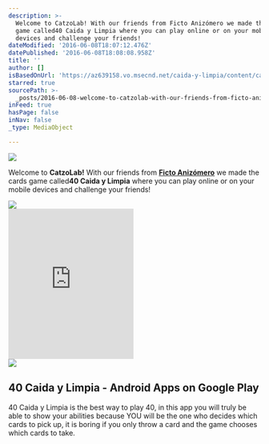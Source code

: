 ```yaml
---
description: >-
  Welcome to CatzoLab! With our friends from Ficto Anizómero we made the cards
  game called40 Caida y Limpia where you can play online or on your mobile
  devices and challenge your friends!
dateModified: '2016-06-08T18:07:12.476Z'
datePublished: '2016-06-08T18:08:08.958Z'
title: ''
author: []
isBasedOnUrl: 'https://az639158.vo.msecnd.net/caida-y-limpia/content/caida.png'
starred: true
sourcePath: >-
  _posts/2016-06-08-welcome-to-catzolab-with-our-friends-from-ficto-anizomero-w.md
inFeed: true
hasPage: false
inNav: false
_type: MediaObject

---
```

![](https://the-grid-user-content.s3-us-west-2.amazonaws.com/a3d389f4-e58f-4ac3-955c-c5f95af58915.png)

Welcome to **CatzoLab!** With our friends from **[Ficto Anizómero][0]** we made the cards game called**40 Caida y Limpia** where you can play online or on your mobile devices and challenge your friends!

<article style=""><img src="https://s3-us-west-2.amazonaws.com/the-grid-img/p/418e23ec4ff8d027b1db74b3eb1a85881ccd7803.png" /></article>

<iframe src="https://cdn.embedly.com/widgets/media.html?src=http%3A%2F%2Fwidgets.itunes.apple.com%2Fwidget.html%3Fc%3Dus%26brc%3DFFFFFF%26blc%3DFFFFFF%26trc%3DFFFFFF%26tlc%3DFFFFFF%26d%3D%26t%3D%26m%3Dsoftware%26e%3Dsoftware%2CiPadSoftware%26w%3D250%26h%3D300%26ids%3D935492399%26wt%3Ddiscovery%26partnerId%3D%26affiliate_id%3D%26at%3D%26ct%3D&amp;url=https%3A%2F%2Fitunes.apple.com%2Fus%2Fapp%2F40-caida-y-limpia%2Fid935492399%3Fmt%3D8&amp;image=http%3A%2F%2Fis1.mzstatic.com%2Fimage%2Fthumb%2FPurple49%2Fv4%2F2d%2F12%2Fc5%2F2d12c560-d6f0-65d0-d168-4b1808d89b3c%2Fsource%2F1200x630bf.jpg&amp;key=b7d04c9b404c499eba89ee7072e1c4f7&amp;type=text%2Fhtml&amp;schema=apple" width="250" height="300" scrolling="no" frameborder="0" allowfullscreen="" style=""></iframe>

<article style=""><img src="https://s3-us-west-2.amazonaws.com/the-grid-img/p/b51126a4c7eedd87e63cdfcf5b47b47b2c7d668c.jpg" /><h1>40 Caida y Limpia - Android Apps on Google Play</h1><p>40 Caida y Limpia is the best way to play 40, in this app you will truly be able to show your abilities because YOU will be the one who decides which cards to pick up, it is boring if you only throw a card and the game chooses which cards to take.</p></article>



[0]: http://anizomero.com/